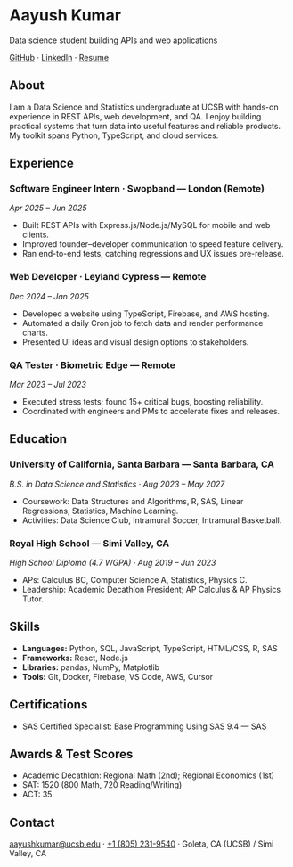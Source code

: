 <!-- Hero -->
<h1>Aayush Kumar</h1>
<p>Data science student building APIs and web applications</p>
<p>
  <a href="https://github.com/aayush0505">GitHub</a> ·
  <a href="https://www.linkedin.com/in/aayush-kumar-701b68216">LinkedIn</a> ·
  <a href="">Resume</a>
</p>

<!-- About -->
<h2>About</h2>
<p>
I am a Data Science and Statistics undergraduate at UCSB with hands-on experience in REST APIs, web development, and QA. I enjoy building practical systems that turn data into useful features and reliable products. My toolkit spans Python, TypeScript, and cloud services.
</p>

<!-- Experience -->
<h2>Experience</h2>

<h3>Software Engineer Intern · Swopband — London (Remote)</h3>
<p><em>Apr 2025 – Jun 2025</em></p>
<ul>
  <li>Built REST APIs with Express.js/Node.js/MySQL for mobile and web clients.</li>
  <li>Improved founder–developer communication to speed feature delivery.</li>
  <li>Ran end-to-end tests, catching regressions and UX issues pre-release.</li>
</ul>

<h3>Web Developer · Leyland Cypress — Remote</h3>
<p><em>Dec 2024 – Jan 2025</em></p>
<ul>
  <li>Developed a website using TypeScript, Firebase, and AWS hosting.</li>
  <li>Automated a daily Cron job to fetch data and render performance charts.</li>
  <li>Presented UI ideas and visual design options to stakeholders.</li>
</ul>

<h3>QA Tester · Biometric Edge — Remote</h3>
<p><em>Mar 2023 – Jul 2023</em></p>
<ul>
  <li>Executed stress tests; found 15+ critical bugs, boosting reliability.</li>
  <li>Coordinated with engineers and PMs to accelerate fixes and releases.</li>
</ul>

<!-- Education -->
<h2>Education</h2>

<h3>University of California, Santa Barbara — Santa Barbara, CA</h3>
<p><em>B.S. in Data Science and Statistics · Aug 2023 – May 2027</em></p>
<ul>
  <li>Coursework: Data Structures and Algorithms, R, SAS, Linear Regressions, Statistics, Machine Learning.</li>
  <li>Activities: Data Science Club, Intramural Soccer, Intramural Basketball.</li>
</ul>

<h3>Royal High School — Simi Valley, CA</h3>
<p><em>High School Diploma (4.7 WGPA) · Aug 2019 – Jun 2023</em></p>
<ul>
  <li>APs: Calculus BC, Computer Science A, Statistics, Physics C.</li>
  <li>Leadership: Academic Decathlon President; AP Calculus & AP Physics Tutor.</li>
</ul>

<!-- Skills -->
<h2>Skills</h2>
<ul>
  <li><strong>Languages:</strong> Python, SQL, JavaScript, TypeScript, HTML/CSS, R, SAS</li>
  <li><strong>Frameworks:</strong> React, Node.js</li>
  <li><strong>Libraries:</strong> pandas, NumPy, Matplotlib</li>
  <li><strong>Tools:</strong> Git, Docker, Firebase, VS Code, AWS, Cursor</li>
</ul>

<!-- Certifications -->
<h2>Certifications</h2>
<ul>
  <li>SAS Certified Specialist: Base Programming Using SAS 9.4 — SAS</li>
</ul>

<!-- Awards & Test Scores -->
<h2>Awards & Test Scores</h2>
<ul>
  <li>Academic Decathlon: Regional Math (2nd); Regional Economics (1st)</li>
  <li>SAT: 1520 (800 Math, 720 Reading/Writing)</li>
  <li>ACT: 35</li>
</ul>

<!-- Contact -->
<h2>Contact</h2>
<p>
  <a href="mailto:aayushkumar@ucsb.edu">aayushkumar@ucsb.edu</a> ·
  <a href="tel:+18052319540">+1 (805) 231-9540</a> ·
  Goleta, CA (UCSB) / Simi Valley, CA
</p>


